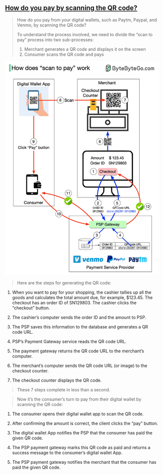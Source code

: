 ## [How do you pay by scanning the QR code?](https://twitter.com/alexxubyte/status/1547247757747834880)

> How do you pay from your digital wallets, such as Paytm, Paypal, and Venmo, by scanning the QR code?
>
> To understand the process involved, we need to divide the “scan to pay” process into two sub-processes:
> 1. Merchant generates a QR code and displays it on the screen
> 2. Consumer scans the QR code and pays

![scan_to_pay](scan_to_pay.jpeg)

> Here are the steps for generating the QR code:

1. When you want to pay for your shopping, the cashier tallies up all the goods and calculates the total amount due, for example, $123.45. The checkout has an order ID of SN129803. The cashier clicks the “checkout” button.

2. The cashier’s computer sends the order ID and the amount to PSP.

3. The PSP saves this information to the database and generates a QR code URL.

4. PSP’s Payment Gateway service reads the QR code URL.

5. The payment gateway returns the QR code URL to the merchant’s computer.

6. The merchant’s computer sends the QR code URL (or image) to the checkout counter.

7. The checkout counter displays the QR code.

> These 7 steps complete in less than a second. 

> Now it’s the consumer’s turn to pay from their digital wallet by scanning the QR code:

1. The consumer opens their digital wallet app to scan the QR code.

2. After confirming the amount is correct, the client clicks the “pay” button.

3. The digital wallet App notifies the PSP that the consumer has paid the given QR code.

4. The PSP payment gateway marks this QR code as paid and returns a success message to the consumer’s digital wallet App.

5. The PSP payment gateway notifies the merchant that the consumer has paid the given QR code.